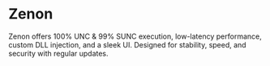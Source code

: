 # Zenon
Zenon offers 100% UNC &amp; 99% SUNC execution, low-latency performance, custom DLL injection, and a sleek UI. Designed for stability, speed, and security with regular updates.
